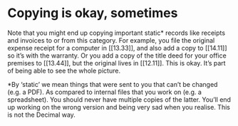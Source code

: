 # Copying is okay, sometimes

Note that you might end up copying important static\* records like receipts and invoices to or from this category. For example, you file the original expense receipt for a computer in [[13.33]], and also add a copy to [[14.11]] so it’s with the warranty. Or you add a copy of the title deed for your office premises to [[13.44]], but the original lives in [[12.11]]. This is okay. It’s part of being able to see the whole picture.

\*By ‘static’ we mean things that were sent to you that can’t be changed (e.g. a PDF). As compared to internal files that you work on (e.g. a spreadsheet). You should never have multiple copies of the latter. You’ll end up working on the wrong version and being very sad when you realise. This is not the Decimal way.

